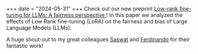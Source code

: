 +++
date = "2024-05-31"
+++
Check out our new preprint [Low-rank fine-tuning for LLMs: A fairness perspective
](https://arxiv.org/pdf/2405.18572)! In this paper we analyzed the effects of Low Rank fine-tuning (LoRA) on the fairness and bias of Large Language Models (LLMs).

A huge shout-out to my great colleagues [Saswat](https://saswatdas.com/) and [Ferdinando](https://nandofioretto.github.io/) for their fantastic work!
